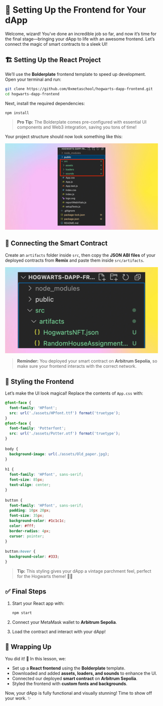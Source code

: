 # 🚀 Setting Up the Frontend for Your dApp

Welcome, wizard! You've done an incredible job so far, and now it’s time for the final stage—bringing your dApp to life with an awesome frontend. Let’s connect the magic of smart contracts to a sleek UI!

## 🏗️ Setting Up the React Project

We’ll use the **Bolderplate** frontend template to speed up development. Open your terminal and run:

```sh
git clone https://github.com/0xmetaschool/hogwarts-dapp-frontend.git
cd hogwarts-dapp-frontend
```

Next, install the required dependencies:

```sh
npm install
```

> **Pro Tip:** The Bolderplate comes pre-configured with essential UI components and Web3 integration, saving you tons of time!

Your project structure should now look something like this:

![Project Structure](https://github.com/0xmetaschool/Learning-Projects/blob/main/assests_for_all/Build%20Hogwarts%20Sorting%20Cap%20dApp%20on%20the%20Polygon%20Mumbai/Setup%20the%20Frontend%20Project/Frame_3560365_(34).webp?raw=true)

## 🔗 Connecting the Smart Contract

Create an `artifacts` folder inside `src`, then copy the **JSON ABI files** of your deployed contracts from **Remix** and paste them inside `src/artifacts`.

![Artifacts Folder](https://github.com/0xmetaschool/Learning-Projects/blob/main/assests_for_all/Build%20Hogwarts%20Sorting%20Cap%20dApp%20on%20the%20Polygon%20Mumbai/Setup%20the%20Frontend%20Project/Frame_3560365_(36).webp?raw=true)

> **Reminder:** You deployed your smart contract on **Arbitrum Sepolia**, so make sure your frontend interacts with the correct network.

## 🎨 Styling the Frontend

Let’s make the UI look magical! Replace the contents of `App.css` with:

```css
@font-face {
  font-family: 'HPfont';
  src: url('./assets/HPfont.ttf') format('truetype');
}
@font-face {
  font-family: 'Potterfont';
  src: url('./assets/Potter.otf') format('truetype');
}

body {
  background-image: url(./assets/Old_paper.jpg);
}

h1 {
  font-family: 'HPfont', sans-serif;
  font-size: 85px;
  text-align: center;
}

button {
  font-family: 'HPfont', sans-serif;
  padding: 10px 20px;
  font-size: 35px;
  background-color: #1c1c1c;
  color: #fff;
  border-radius: 4px;
  cursor: pointer;
}

button:hover {
  background-color: #333;
}
```

> **Tip:** This styling gives your dApp a vintage parchment feel, perfect for the Hogwarts theme! 🧙‍♂️

## ✅ Final Steps

1. Start your React app with:

   ```sh
   npm start
   ```

2. Connect your MetaMask wallet to **Arbitrum Sepolia**.
3. Load the contract and interact with your dApp!

## 🎉 Wrapping Up

You did it! 🚀 In this lesson, we:

- Set up a **React frontend** using the **Bolderplate** template.  
- Downloaded and added **assets, loaders, and sounds** to enhance the UI.  
- Connected our deployed **smart contract** on **Arbitrum Sepolia**.  
- Styled the frontend with **custom fonts and backgrounds**.  

Now, your dApp is fully functional and visually stunning! Time to show off your work. ✨
